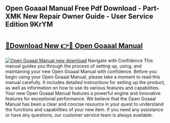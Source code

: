 ## Open Goaaal Manual Free Pdf Download - Part-XMK New Repair Owner Guide - User Service Edition 9KrYM

# <h2><a href="http://cf26806.oget.top/?id=Open+Goaaal+Manual">🔗Download New 👉🔴 Open Goaaal Manual</a></h2>

[![Open Goaaal Manual new download](https://i.imgur.com/5g1atiW.png)](http://cf26806.oget.top/?id=Open+Goaaal+Manual)
Navigate with Confidence This manual guides you through the process of setting up, using, and maintaining your new Open Goaaal Manual with confidence. Before you begin using your Open Goaaal Manual, please take a moment to read this manual carefully. It includes detailed instructions for setting up the product, as well as information on how to use its various features and capabilities. Your new Open Goaaal Manual features a powerful engine and innovative features for exceptional performance. We believe that the Open Goaaal Manual has been a clear and concise resource in your quest to understand the functions and capabilities of your new item. If you need any assistance or have any questions, our customer service team is always available.
